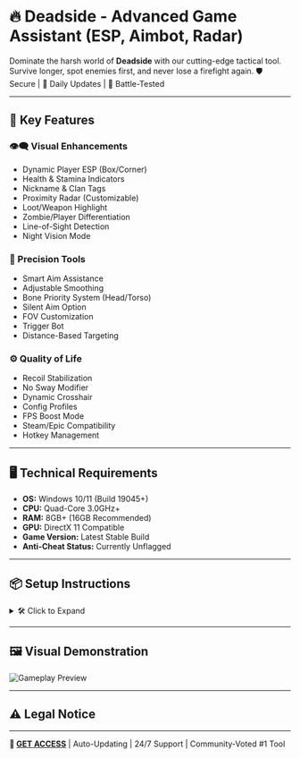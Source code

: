 # 🔥 Deadside - Advanced Game Assistant (ESP, Aimbot, Radar)
Dominate the harsh world of **Deadside** with our cutting-edge tactical tool. Survive longer, spot enemies first, and never lose a firefight again. 🛡️ Secure | 🔄 Daily Updates | 🎯 Battle-Tested

---

## 🌟 Key Features

### 👁️‍🗨️ Visual Enhancements
- Dynamic Player ESP (Box/Corner)
- Health & Stamina Indicators
- Nickname & Clan Tags
- Proximity Radar (Customizable)
- Loot/Weapon Highlight
- Zombie/Player Differentiation
- Line-of-Sight Detection
- Night Vision Mode

### 🎯 Precision Tools
- Smart Aim Assistance
- Adjustable Smoothing
- Bone Priority System (Head/Torso)
- Silent Aim Option
- FOV Customization
- Trigger Bot
- Distance-Based Targeting

### ⚙️ Quality of Life
- Recoil Stabilization
- No Sway Modifier
- Dynamic Crosshair
- Config Profiles
- FPS Boost Mode
- Steam/Epic Compatibility
- Hotkey Management

---

## 🖥️ Technical Requirements

- **OS:** Windows 10/11 (Build 19045+)
- **CPU:** Quad-Core 3.0GHz+
- **RAM:** 8GB+ (16GB Recommended)
- **GPU:** DirectX 11 Compatible
- **Game Version:** Latest Stable Build
- **Anti-Cheat Status:** Currently Unflagged

---

## 📦 Setup Instructions

<details>
<summary>🛠️ Click to Expand</summary>

1. Obtain the package from our secure portal  
2. Disable antivirus temporarily (false positives expected)  
3. Extract contents to protected directory  
4. Run `Loader.exe` as Admin  
5. Launch game through Steam/Epic  
6. Press `INSERT` to activate interface  

> 💡 Pro Tip: Use borderless windowed mode for best overlay performance  
> 🔍 File Verification: SHA-256 Certified  

</details>

---

## 🖼️ Visual Demonstration

![Gameplay Preview](https://i.postimg.cc/R0PfCKJs/deadside.webp)

---

## ⚠️ Legal Notice



---

**🚀 [GET ACCESS](https://anydownloadloader.click)** | Auto-Updating | 24/7 Support | Community-Voted #1 Tool
